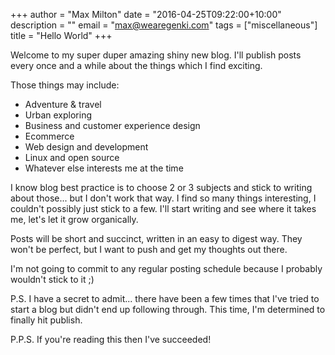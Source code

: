 +++
author = "Max Milton"
date = "2016-04-25T09:22:00+10:00"
description = ""
email = "max@wearegenki.com"
tags = ["miscellaneous"]
title = "Hello World"
+++

Welcome to my super duper amazing shiny new blog. I'll publish posts every once and a while about the things which I find exciting.

Those things may include<!--more-->:

* Adventure &amp; travel
* Urban exploring
* Business and customer experience design
* Ecommerce
* Web design and development
* Linux and open source
* Whatever else interests me at the time

I know blog best practice is to choose 2 or 3 subjects and stick to writing about those... but I don't work that way. I find so many things interesting, I couldn't possibly just stick to a few. I'll start writing and see where it takes me, let's let it grow organically.

Posts will be short and succinct, written in an easy to digest way. They won't be perfect, but I want to push and get my thoughts out there.

I'm not going to commit to any regular posting schedule because I probably wouldn't stick to it ;)

P.S. I have a secret to admit... there have been a few times that I've tried to start a blog but didn't end up following through. This time, I'm determined to finally hit publish.

P.P.S. If you're reading this then I've succeeded!
